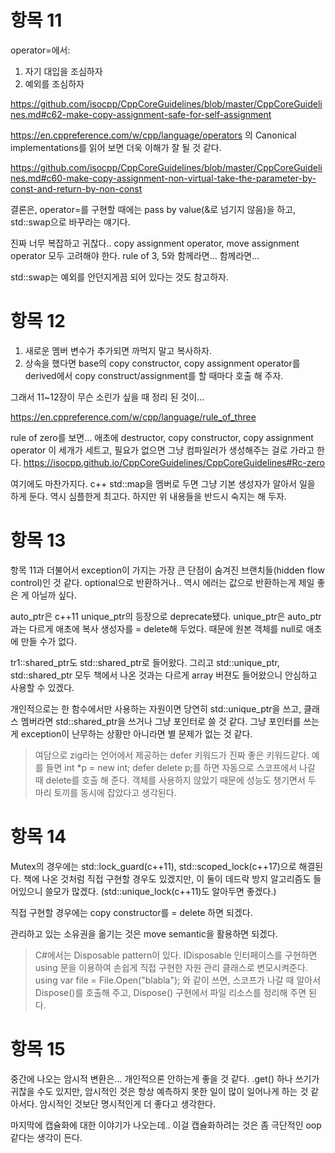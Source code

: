 # 항목 11

operator=에서:
1. 자기 대입을 조심하자
2. 예외를 조심하자

https://github.com/isocpp/CppCoreGuidelines/blob/master/CppCoreGuidelines.md#c62-make-copy-assignment-safe-for-self-assignment

https://en.cppreference.com/w/cpp/language/operators
의 Canonical implementations를 읽어 보면 더욱 이해가 잘 될 것 같다.

https://github.com/isocpp/CppCoreGuidelines/blob/master/CppCoreGuidelines.md#c60-make-copy-assignment-non-virtual-take-the-parameter-by-const-and-return-by-non-const

결론은, operator=를 구현할 때에는 pass by value(&로 넘기지 않음)을 하고, std::swap으로 바꾸라는 얘기다.

진짜 너무 복잡하고 귀찮다.. copy assignment operator, move assignment operator 모두 고려해야 한다. rule of 3, 5와 함께라면... 함께라면...

std::swap는 예외를 안던지게끔 되어 있다는 것도 참고하자.

# 항목 12

1. 새로운 멤버 변수가 추가되면 까먹지 말고 복사하자.
2. 상속을 했다면 base의 copy constructor, copy assignment operator를 derived에서 copy construct/assignment를 할 때마다 호출 해 주자.

그래서 11~12장이 무슨 소린가 싶을 때 정리 된 것이...

https://en.cppreference.com/w/cpp/language/rule_of_three

rule of zero를 보면... 애초에 destructor, copy constructor, copy assignment operator 이 세개가 세트고, 필요가 없으면 그냥 컴파일러가 생성해주는 걸로 가라고 한다.
https://isocpp.github.io/CppCoreGuidelines/CppCoreGuidelines#Rc-zero

여기에도 마찬가지다. c++ std::map을 멤버로 두면 그냥 기본 생성자가 알아서 일을 하게 둔다. 역시 심플한게 최고다. 하지만 위 내용들을 반드시 숙지는 해 두자.

# 항목 13

항목 11과 더불어서 exception이 가지는 가장 큰 단점이 숨겨진 브랜치들(hidden flow control)인 것 같다. optional으로 반환하거나.. 역시 에러는 값으로 반환하는게 제일 좋은 게 아닐까 싶다.

auto_ptr은 c++11 unique_ptr의 등장으로 deprecate됐다. unique_ptr은 auto_ptr과는 다르게 애초에 복사 생성자를 = delete해 두었다. 때문에 원본 객체를 null로 애초에 만들 수가 없다.

tr1::shared_ptr도 std::shared_ptr로 들어왔다. 그리고 std::unique_ptr, std::shared_ptr 모두 책에서 나온 것과는 다르게 array 버젼도 들어왔으니 안심하고 사용할 수 있겠다.

개인적으로는 한 함수에서만 사용하는 자원이면 당연히 std::unique_ptr을 쓰고, 클래스 멤버라면 std::shared_ptr을 쓰거나 그냥 포인터로 쓸 것 같다. 그냥 포인터를 쓰는게 exception이 난무하는 상황만 아니라면 별 문제가 없는 것 같다.

> 여담으로 zig라는 언어에서 제공하는 defer 키워드가 진짜 좋은 키워드같다. 예를 들면 int *p = new int; defer delete p;를 하면 자동으로 스코프에서 나갈 때 delete를 호출 해 준다. 객체를 사용하지 않았기 때문에 성능도 챙기면서 두 마리 토끼를 동시에 잡았다고 생각된다.

# 항목 14

Mutex의 경우에는 std::lock_guard(c++11), std::scoped_lock(c++17)으로 해결된다. 책에 나온 것처럼 직접 구현할 경우도 있겠지만, 이 둘이 데드락 방지 알고리즘도 들어있으니 쓸모가 많겠다. (std::unique_lock(c++11)도 알아두면 좋겠다.)

직접 구현할 경우에는 copy constructor를 = delete 하면 되겠다.

관리하고 있는 소유권을 옮기는 것은 move semantic을 활용하면 되겠다. 

> C#에서는 Disposable pattern이 있다. IDisposable 인터페이스를 구현하면 using 문을 이용하여 손쉽게 직접 구현한 자원 관리 클래스로 변모시켜준다. using var file = File.Open("blabla"); 와 같이 쓰면, 스코프가 나갈 때 알아서 Dispose()를 호출해 주고, Dispose() 구현에서 파일 리소스를 정리해 주면 된다.

# 항목 15

중간에 나오는 암시적 변환은... 개인적으론 안하는게 좋을 것 같다. .get() 하나 쓰기가 귀찮을 수도 있지만, 암시적인 것은 항상 예측하지 못한 일이 많이 일어나게 하는 것 같아서다. 암시적인 것보단 명시적인게 더 좋다고 생각한다.

마지막에 캡슐화에 대한 이야기가 나오는데.. 이걸 캡슐화하려는 것은 좀 극단적인 oop같다는 생각이 든다.


